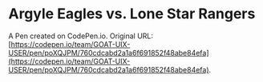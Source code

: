 # Argyle Eagles vs. Lone Star Rangers

A Pen created on CodePen.io. Original URL: [https://codepen.io/team/GOAT-UIX-USER/pen/poXQJPM/760cdcabd2a1a6f691852f48abe84efa](https://codepen.io/team/GOAT-UIX-USER/pen/poXQJPM/760cdcabd2a1a6f691852f48abe84efa).

